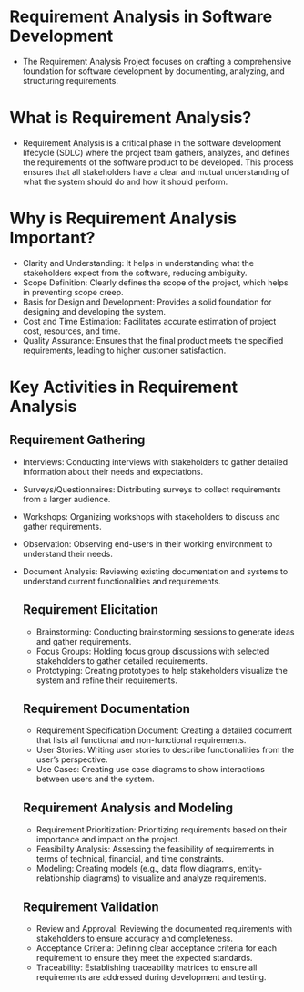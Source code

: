 # Requirement Analysis in Software Development
- The Requirement Analysis Project focuses on crafting a comprehensive foundation for software development by documenting, analyzing, and structuring requirements.
# What is Requirement Analysis?
- Requirement Analysis is a critical phase in the software development lifecycle (SDLC) where the project team gathers, analyzes, and defines the requirements of the software product to be developed. This process ensures that all stakeholders have a clear and mutual understanding of what the system should do and how it should perform.
  
# Why is Requirement Analysis Important?
- Clarity and Understanding: It helps in understanding what the stakeholders expect from the software, reducing ambiguity.
- Scope Definition: Clearly defines the scope of the project, which helps in preventing scope creep.
- Basis for Design and Development: Provides a solid foundation for designing and developing the system.
- Cost and Time Estimation: Facilitates accurate estimation of project cost, resources, and time.
- Quality Assurance: Ensures that the final product meets the specified requirements, leading to higher customer satisfaction.

# Key Activities in Requirement Analysis
## Requirement Gathering
- Interviews: Conducting interviews with stakeholders to gather detailed information about their needs and expectations.
- Surveys/Questionnaires: Distributing surveys to collect requirements from a larger audience.
- Workshops: Organizing workshops with stakeholders to discuss and gather requirements.
- Observation: Observing end-users in their working environment to understand their needs.
- Document Analysis: Reviewing existing documentation and systems to understand current functionalities and requirements.

  ## Requirement Elicitation
  - Brainstorming: Conducting brainstorming sessions to generate ideas and gather requirements.
  - Focus Groups: Holding focus group discussions with selected stakeholders to gather detailed requirements.
  - Prototyping: Creating prototypes to help stakeholders visualize the system and refine their requirements.
 
  ## Requirement Documentation
  - Requirement Specification Document: Creating a detailed document that lists all functional and non-functional requirements.
  - User Stories: Writing user stories to describe functionalities from the user’s perspective.
  -  Use Cases: Creating use case diagrams to show interactions between users and the system.
 
  ## Requirement Analysis and Modeling
  - Requirement Prioritization: Prioritizing requirements based on their importance and impact on the project.
  - Feasibility Analysis: Assessing the feasibility of requirements in terms of technical, financial, and time constraints.
  - Modeling: Creating models (e.g., data flow diagrams, entity-relationship diagrams) to visualize and analyze requirements.
 
  ## Requirement Validation
  - Review and Approval: Reviewing the documented requirements with stakeholders to ensure accuracy and completeness.
  - Acceptance Criteria: Defining clear acceptance criteria for each requirement to ensure they meet the expected standards.
  - Traceability: Establishing traceability matrices to ensure all requirements are addressed during development and testing.

